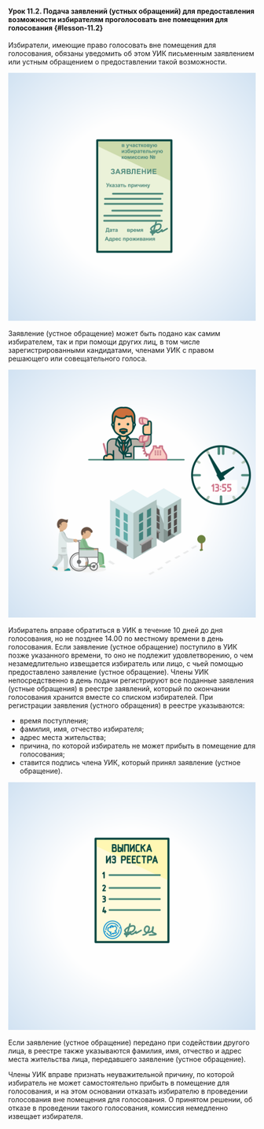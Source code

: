 #### Урок 11.2. Подача заявлений (устных обращений) для предоставления возможности избирателям проголосовать вне помещения для голосования {#lesson-11.2}

Избиратели, имеющие право голосовать вне помещения для голосования, обязаны уведомить об этом УИК письменным заявлением или устным обращением о предоставлении такой возможности.

![Рисунок 11.2.1. Заявление о предоставлении возможности проголосовать вне помещения для голосования. ](./4.11.2.1.svg)

Заявление (устное обращение) может быть подано как самим избирателем, так и при помощи других лиц, в том числе зарегистрированными кандидатами, членами УИК с правом решающего или совещательного голоса.

![Рисунок 11.2.2. Время подачи заявления (устного обращения) о предоставлении возможности проголосовать вне помещения для голосования заканчивается в день голосования в 14:00. ](./4.11.2.2.svg)

Избиратель вправе обратиться в УИК в течение 10 дней до дня голосования, но не позднее 14.00 по местному времени в день голосования.
Если заявление (устное обращение) поступило в УИК позже указанного времени, то оно не подлежит удовлетворению, о чем незамедлительно извещается избиратель или лицо, с чьей помощью предоставлено заявление (устное обращение).
Члены УИК непосредственно в день подачи регистрируют все поданные заявления (устные обращения) в реестре заявлений, который по окончании голосования хранится вместе со списком избирателей.
При регистрации заявления (устного обращения) в реестре указываются:
- время поступления;
- фамилия, имя, отчество избирателя;
- адрес места жительства;
- причина, по которой избиратель не может прибыть в помещение для голосования;
- ставится подпись члена УИК, который принял  заявление (устное обращение).

![Рисунок 11.2.3. Заявление (устное обращение) в день поступления должно быть зарегистрировано в реестре заявлений. ](./4.11.2.3.svg)

Если заявление (устное обращение) передано при содействии другого лица, в реестре также указываются фамилия, имя, отчество и адрес места жительства лица, передавшего заявление (устное обращение).

Члены УИК вправе признать неуважительной причину, по которой избиратель не может самостоятельно прибыть в помещение для голосования, и на этом основании отказать избирателю в проведении голосования вне помещения для голосования. О принятом решении, об отказе в проведении такого голосования, комиссия немедленно извещает избирателя.
